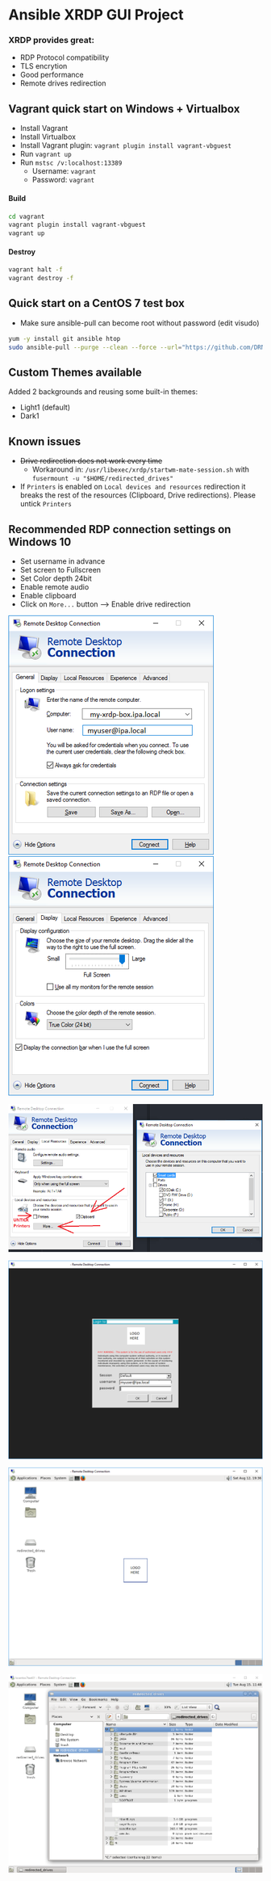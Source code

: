 # Ansible XRDP GUI Project

### XRDP provides great:
* RDP Protocol compatibility
* TLS encrytion
* Good performance
* Remote drives redirection

## Vagrant quick start on Windows + Virtualbox
* Install Vagrant
* Install Virtualbox
* Install Vagrant plugin: `vagrant plugin install vagrant-vbguest`
* Run `vagrant up`
* Run `mstsc /v:localhost:13389`
  * Username: `vagrant`
  * Password: `vagrant`

#### Build
```bash
cd vagrant
vagrant plugin install vagrant-vbguest
vagrant up
```

#### Destroy
```bash
vagrant halt -f
vagrant destroy -f
```

## Quick start on a CentOS 7 test box
* Make sure ansible-pull can become root without password (edit visudo)

```bash
yum -y install git ansible htop
sudo ansible-pull --purge --clean --force --url="https://github.com/DRN88/ansible-xrdp-gui.git" --checkout="master" --inventory="environments/local/inventory" playbooks/local.yml
```

## Custom Themes available
Added 2 backgrounds and reusing some built-in themes:
* Light1 (default)
* Dark1

## Known issues
* ~~Drive redirection does not work every time~~  
  * Workaround in: `/usr/libexec/xrdp/startwm-mate-session.sh` with `fusermount -u "$HOME/redirected_drives"`
* If `Printers` is enabled on `Local devices and resources` redirection it breaks the rest of the resources (Clipboard, Drive redirections). Please untick `Printers`

## Recommended RDP connection settings on Windows 10
* Set username in advance
* Set screen to Fullscreen
* Set Color depth 24bit
* Enable remote audio
* Enable clipboard
* Click on `More...` button --> Enable drive redirection

![mstsc1](misc/mstsc1.png)![mstsc2](misc/mstsc2.png)  

![mstsc3](misc/mstsc3.png)  

![mstsc4](misc/mstsc4.png)  

![mstsc5](misc/mstsc5.png)

![mstsc5](misc/mstsc6.png)
